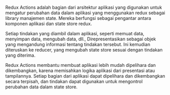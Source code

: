 Redux Actions adalah bagian dari arsitektur aplikasi yang digunakan untuk mengatur perubahan data dalam aplikasi yang menggunakan redux sebagai library manajemen state.
Mereka berfungsi sebagai pengantar antara komponen aplikasi dan state store redux.

Setiap tindakan yang diambil dalam aplikasi, seperti memuat data, menyimpan data, mengubah data, dll.,
Direpresentasikan sebagai objek yang mengandung informasi tentang tindakan tersebut.
Ini kemudian diteruskan ke reducer, yang mengubah state store sesuai dengan tindakan yang diterima.

Redux Actions membantu membuat aplikasi lebih mudah dipelihara dan dikembangkan,
karena memisahkan logika aplikasi dari presentasi atau tampilannya.
Setiap bagian dari aplikasi dapat dipelihara dan dikembangkan secara terpisah,
dan tindakan dapat digunakan untuk mengontrol perubahan data dalam state store.
